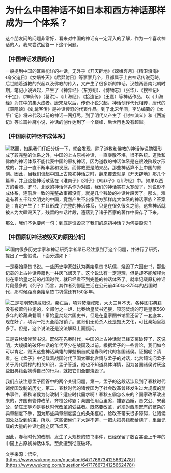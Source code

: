 # 为什么中国神话不如日本和西方神话那样成为一个体系？

这个朋友问的问题非常好，看来对中国的神话有一定深入的了解，作为一个喜欢神话的人，我来尝试回答一下这个问题。

### 【中国神话发展简介】

一般提到中国的耳熟能详的神话，无外乎《开天辟地》《嫦娥奔月》《精卫填海》《夸父追日》《女蜗补天》《后羿射日》等寥寥几个，且都属于上古神话传说范畴，后世随着道教的兴起以及佛教的传入，又产生了很多新的神话。汉魏两晋南北朝时期，笔记小说兴起，产生了《神异经》（东方朔）、《博物志》（张华）、《搜神记》《干宝》、《神仙传》（葛洪）、《山海经》、《拾遗记》（王嘉）等神话作品，以《山海经》为其中的集大成者。唐宋及以后，传奇小说兴起，神话创作代代相传，唐代的《聂隐娘》《虬髯客传》是神话传奇的代表作品。到了北宋年间，李昉编纂的《太平广记》将宋代及以前的神话一网打尽，到了明代又产生了《封神演义》和《西游记》等长篇神魔小说，神话的创作达到了一个巅峰，后世再也没有超越。

### 【中国原初神话不成体系】

![](http://p3.pstatp.com/large/4a340006ba20e031792c)然而，如果我们仔细分析一下，就会发现，除了道教和佛教的神话传说勉强形成了较完整的体系之外，中国的上古原初神话，一直零散不堪，很不系统。道教和佛教的神话体系不能代表中国的原初神话，因为道教的神话体系是在很晚阶段才形成的，并且一直不断丰富和发展，而佛教更是舶来品，那些神话算不上中国的原创。因此，当我们谈起中国上古原初神话之时，翻来覆去就是《开天辟地》那几个篇章，并且这些神话散落在《淮南子》《列子》《韩非子》《山海经》中。如果以西方的希腊、罗马、北欧的神话体系作为对照，我们的神话实在太寒酸了，别说形不成体系，连前后一致的完整故事都没有，就是几个残破的神话片段罢了。那么，难道有着五千年文明史的中国，竟然产生不出像西方那样庞大体系的神话家族？答案是：肯定产生了！并且形成了完整的神话体系，只是在很久很久之前，这些神话就被人为大肆毁灭了，残留的神话片段，遗落到了诸子百家的著作中保存了下来。

那么，我们不免要问一句：到底是谁毁灭了我们的原初神话？为何要毁灭？

### 【中国原初神话被毁灭的原因分析】

![](http://p3.pstatp.com/large/4a340006ba24cd3dad05)国内很多历史学家和神话研究学者早已经注意到了这个问题，并进行了研究，提出了一些假说，下面分述如下：

一是秦始皇焚书说。一些历史学家就认为秦始皇焚书坑儒，烧毁了六国史书，那些记载的上古神话典籍也一并灰飞烟灭了。这个说法有一定道理，但是却不能解释为何在秦始皇之前的战国时代，就已经看不到完整的神话体系了。就拿记载原初神话片段最多的《列子》而言，其作者列御寇生活在公元前450年-375年的战国时代，那时候距离秦始皇焚书坑儒还有150多年。

![](http://p9.pstatp.com/large/4a330006c05d05c34e06)二是项羽焚烧咸阳说。秦亡后，项羽焚烧咸阳，大火三月不灭，各种图书典籍没有被萧何拉走的，全部付之一炬，比秦始皇焚书还狠，项羽焚烧的可是皇家560多年的珍藏典籍啊！秦始皇焚烧六国史书，但是在皇家图书馆里还留了一套底本，现在好了，项羽一把火全给报销了。这哥们无论杀人还是毁灭文化，可比秦始皇狠多了。但是，这个说法还是没法解释上面疑问。

三是春秋诸侯焚书说。既然在先秦时代，中国的上古神话就已经支离破碎了，这说明，大规模的破坏神话的年代至少在战国及以前。根据孟子的一些言论，我们如今可以肯定，毁灭这些神话典籍的罪魁祸首就是春秋时代的各国诸侯。证据呢？请看，在《孟子》中记载着战国时代卫国太宰北宫錡与孟子的对话，北宫錡询问孟子关于周代爵禄的相关知识，孟子答道，他也不知道具体详情，因为各国诸侯讨厌这些旧典籍会妨碍自己的行为，就把它们全部烧毁了。

我们应该注意孟子回答中的两个关键问题，第一，孟子的这段话涉及到了春秋时代诸侯国改制的历史，第二，春秋时代的诸侯国为了社会改革曾经发生过大规模的焚书事件。春秋诸侯为何改制？适应时代需求啊！春秋五霸怎么来的？国家改革改出来的，齐国有管仲改革，齐桓公称霸；秦国任用百里奚，雄霸西陲，晋文公、宋襄公、楚庄王等均是春秋时代改革的受益者。既然要改革，必须对西周既有的繁杂的典章制度下手，因为那些典章制度竖立的条条框框，给改革带来很多障碍，让诸侯国处处受到约束，所以，这些诸侯们才大逆不道，一把火把典籍都给烧了，里面记载的大量的神话也随之灰飞烟灭。

因此，春秋时代的改制，发生了大规模的焚书事件，已经保留了数百甚至上千年的中国上古原初神话体系，至此遭到彻底破坏。





文字来源：悟空，[https://www.wukong.com/question/6471766734125662478/](https://www.wukong.com/question/6471766734125662478/)

